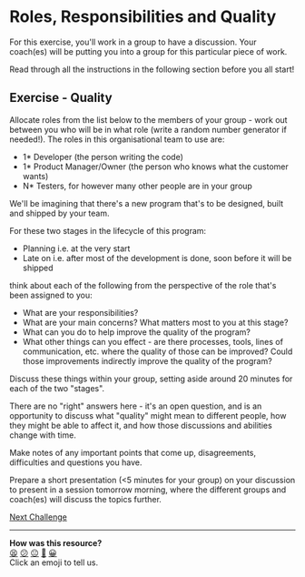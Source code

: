 # Roles, Responsibilities and Quality

For this exercise, you'll work in a group to have a discussion. Your coach(es)
will be putting you into a group for this particular piece of work.

Read through all the instructions in the following section before you all start!

## Exercise - Quality

Allocate roles from the list below to the members of your group - work out
between you who will be in what role (write a random number generator if
needed!). The roles in this organisational team to use are:

* 1* Developer (the person writing the code)
* 1* Product Manager/Owner (the person who knows what the customer wants)
* N* Testers, for however many other people are in your group

We'll be imagining that there's a new program that's to be designed, built and
shipped by your team.

For these two stages in the lifecycle of this program:

* Planning i.e. at the very start
* Late on i.e. after most of the development is done, soon before it will be
  shipped

think about each of the following from the perspective of the role that's been
assigned to you:

* What are your responsibilities?
* What are your main concerns? What matters most to you at this stage?
* What can you do to help improve the quality of the program?
* What other things can you effect - are there processes, tools, lines of
  communication, etc. where the quality of those can be improved? Could those
  improvements indirectly improve the quality of the program?

Discuss these things within your group, setting aside around 20 minutes for each
of the two "stages".

There are no "right" answers here - it's an open question, and is an opportunity
to discuss what "quality" might mean to different people, how they might be able
to affect it, and how those discussions and abilities change with time.

Make notes of any important points that come up, disagreements, difficulties and
questions you have.

Prepare a short presentation (<5 minutes for your group) on your discussion to
present in a session tomorrow morning, where the different groups and coach(es)
will discuss the topics further.

[Next Challenge](04_solo_risks.md)

<!-- BEGIN GENERATED SECTION DO NOT EDIT -->

---

**How was this resource?**  
[😫](https://airtable.com/shrUJ3t7KLMqVRFKR?prefill_Repository=makersacademy%2Fintro-to-testing&prefill_File=phase1%2F03_group_quality.md&prefill_Sentiment=😫) [😕](https://airtable.com/shrUJ3t7KLMqVRFKR?prefill_Repository=makersacademy%2Fintro-to-testing&prefill_File=phase1%2F03_group_quality.md&prefill_Sentiment=😕) [😐](https://airtable.com/shrUJ3t7KLMqVRFKR?prefill_Repository=makersacademy%2Fintro-to-testing&prefill_File=phase1%2F03_group_quality.md&prefill_Sentiment=😐) [🙂](https://airtable.com/shrUJ3t7KLMqVRFKR?prefill_Repository=makersacademy%2Fintro-to-testing&prefill_File=phase1%2F03_group_quality.md&prefill_Sentiment=🙂) [😀](https://airtable.com/shrUJ3t7KLMqVRFKR?prefill_Repository=makersacademy%2Fintro-to-testing&prefill_File=phase1%2F03_group_quality.md&prefill_Sentiment=😀)  
Click an emoji to tell us.

<!-- END GENERATED SECTION DO NOT EDIT -->
